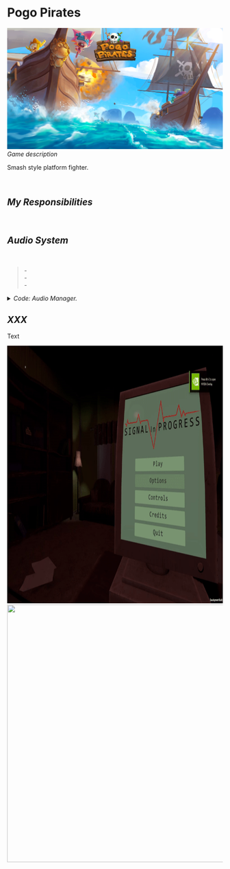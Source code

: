 <body>
    <h1> Pogo Pirates </h1>
    <img src="Images/Pogo Pirates Logo.png"
    <h2> <em> Game description </em> </h2>
        <p> 
            Smash style platform fighter.
        </p>
        <br>
    <h2> <em> My Responsibilities </em> </h2>
        <p>
            <br>
        </p>
    <h2> <em> Audio System </em> </h2>
        <p> 
             <br>
            <blockquote>
            -  <br>
            -  <br>
            -  <br>
            </blockquote>
        </p>
    <details>
        <summary><em> Code: Audio Manager. </em></summary>
  
```csharp


```

</details>

<h2> <em> XXX </em> </h2>
        <p> 
            Text <br>
        </p>
<img width="800" height="600" src="Images/LongVideo-ezgif.com-video-to-gif-converter.gif" style="max-width: 100%; display: inline-block;" data-target="animated-image.originalImage">
    <img width="600" height="600" src="https://github.com/user-attachments/assets/c86a6872-f4a9-474b-bb49-3be4e4e6a8bc" style="max-width: 100%; display: inline-block;" data-target="animated-image.originalImage">
  
</body>
